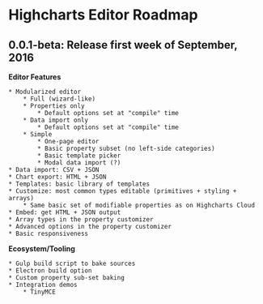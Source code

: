 # Highcharts Editor Roadmap

## 0.0.1-beta: Release first week of September, 2016

**Editor Features**

    * Modularized editor
        * Full (wizard-like)
        * Properties only
            * Default options set at "compile" time
        * Data import only
            * Default options set at "compile" time
        * Simple
            * One-page editor
            * Basic property subset (no left-side categories)
            * Basic template picker
            * Modal data import (?)            
    * Data import: CSV + JSON 
    * Chart export: HTML + JSON
    * Templates: basic library of templates
    * Customize: most common types editable (primitives + styling + arrays)
        * Same basic set of modifiable properties as on Highcharts Cloud
    * Embed: get HTML + JSON output
    * Array types in the property customizer
    * Advanced options in the property customizer
    * Basic responsiveness

**Ecosystem/Tooling**
    
    * Gulp build script to bake sources
    * Electron build option
    * Custom property sub-set baking
    * Integration demos
        * TinyMCE

